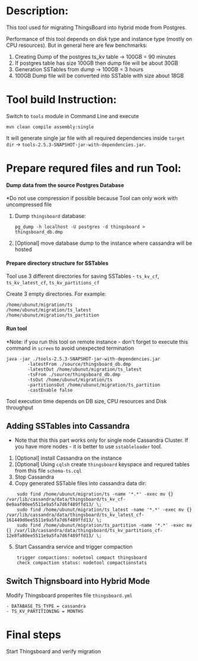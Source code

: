 # Description:
This tool used for migrating ThingsBoard into hybrid mode from Postgres.
   
Performance of this tool depends on disk type and instance type (mostly on CPU resources).
But in general here are few benchmarks:
1. Creating Dump of the postgres ts_kv table -> 100GB = 90 minutes
2. If postgres table has size 100GB then dump file will be about 30GB 
3. Generation SSTables from dump -> 100GB = 3 hours
4. 100GB Dump file will be converted into SSTable with size about 18GB

# Tool build Instruction:
Switch to `tools` module in Command Line and execute 

    mvn clean compile assembly:single
    
It will generate single jar file with all required dependencies inside `target dir` -> `tools-2.5.3-SNAPSHOT-jar-with-dependencies.jar`.


# Prepare requred files and run Tool:

#### Dump data from the source Postgres Database
*Do not use compression if possible because Tool can only work with uncompressed file

1. Dump `thingsboard` database:

    `pg_dump -h localhost -U postgres -d thingsboard > thingsboard_db.dmp`

3. [Optional] move database dump to the instance where cassandra will be hosted

#### Prepare directory structure for SSTables
Tool use 3 different directories for saving SSTables - `ts_kv_cf`, `ts_kv_latest_cf`, `ts_kv_partitions_cf`

Create 3 empty directories. For example:

    /home/ubunut/migration/ts
    /home/ubunut/migration/ts_latest
    /home/ubunut/migration/ts_partition
    
#### Run tool
*Note: if you run this tool on remote instance - don't forget to execute this command in `screen` to avoid unexpected termination

```
java -jar ./tools-2.5.3-SNAPSHOT-jar-with-dependencies.jar 
        -latestFrom ./source/thingsboard_db.dmp
        -latestOut /home/ubunut/migration/ts_latest 
        -tsFrom ./source/thingsboard_db.dmp
        -tsOut /home/ubunut/migration/ts  
        -partitionsOut /home/ubunut/migration/ts_partition
        -castEnable false
```  

Tool execution time depends on DB size, CPU resources and Disk throughput

## Adding SSTables into Cassandra
* Note that this this part works only for single node Cassandra Cluster. If you have more nodes - it is better to use `sstableloader` tool.

1. [Optional] install Cassandra on the instance
2. [Optional] Using `cqlsh` create `thingsboard` keyspace and requred tables from this file `schema-ts.cql`
3. Stop Cassandra
4. Copy generated SSTable files into cassandra data dir:

```
    sudo find /home/ubunut/migration/ts -name '*.*' -exec mv {} /var/lib/cassandra/data/thingsboard/ts_kv_cf-0e9aaf00ee5511e9a5fa7d6f489ffd13/ \;
    sudo find /home/ubunut/migration/ts_latest -name '*.*' -exec mv {} /var/lib/cassandra/data/thingsboard/ts_kv_latest_cf-161449d0ee5511e9a5fa7d6f489ffd13/ \;
    sudo find /home/ubunut/migration/ts_partition -name '*.*' -exec mv {} /var/lib/cassandra/data/thingsboard/ts_kv_partitions_cf-12e8fa80ee5511e9a5fa7d6f489ffd13/ \;
```   
    
5. Start Cassandra service and trigger compaction

```
    trigger compactions: nodetool compact thingsboard
    check compaction status: nodetool compactionstats
```
    
## Switch Thignsboard into Hybrid Mode

Modify Thingsboard properites file `thingsboard.yml`

    - DATABASE_TS_TYPE = cassandra
    - TS_KV_PARTITIONING = MONTHS    
    
# Final steps
Start Thingsboard and verify migration